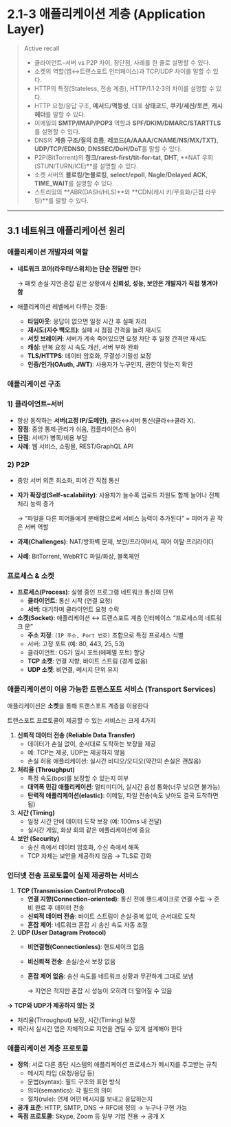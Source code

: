 # 2.1-3 애플리케이션 계층 (Application Layer)

> Active recall
> 
> - 클라이언트–서버 vs P2P 차이, 장단점, 사례를 한 줄로 설명할 수 있다.
> - 소켓의 역할(앱↔트랜스포트 인터페이스)과 TCP/UDP 차이를 말할 수 있다.
> - HTTP의 특징(Stateless, 전송 계층), HTTP/1.1·2·3의 차이를 설명할 수 있다.
> - HTTP 요청/응답 구조, **메서드/멱등성**, 대표 **상태코드**, **쿠키/세션/토큰**, **캐시 헤더**를 말할 수 있다.
> - 이메일의 **SMTP/IMAP/POP3** 역할과 **SPF/DKIM/DMARC/STARTTLS**를 설명할 수 있다.
> - DNS의 **계층 구조/질의 흐름**, **레코드(A/AAAA/CNAME/NS/MX/TXT)**, **UDP/TCP/EDNS0**, **DNSSEC/DoH/DoT**를 말할 수 있다.
> - P2P(BitTorrent)의 **청크/rarest-first/tit-for-tat**, **DHT**, **NAT 우회(STUN/TURN/ICE)**를 설명할 수 있다.
> - 소켓 서버의 **블로킹/논블로킹**, **select/epoll**, **Nagle/Delayed ACK**, **TIME_WAIT**를 설명할 수 있다.
> - 스트리밍의 **ABR(DASH/HLS)**와 **CDN(캐시 키/무효화/근접 라우팅)**를 말할 수 있다.

---

## 3.1 네트워크 애플리케이션 원리

### 애플리케이션 개발자의 역할

- **네트워크 코어(라우터/스위치)는 단순 전달만** 한다
    
    → 패킷 손실·지연·혼잡 같은 상황에서 **신뢰성, 성능, 보안은 개발자가 직접 챙겨야 함**
    
- 애플리케이션 레벨에서 다루는 것들:
    - **타임아웃**: 응답이 없으면 일정 시간 후 실패 처리
    - **재시도(지수 백오프)**: 실패 시 점점 간격을 늘려 재시도
    - **서킷 브레이커**: 서버가 계속 죽어있으면 요청 차단 후 일정 간격만 재시도
    - **캐싱**: 반복 요청 시 속도 개선, 서버 부하 완화
    - **TLS/HTTPS**: 데이터 암호화, 무결성·기밀성 보장
    - **인증/인가(OAuth, JWT)**: 사용자가 누구인지, 권한이 맞는지 확인

### 애플리케이션 구조

### 1) 클라이언트–서버

- 항상 동작하는 **서버(고정 IP/도메인)**, 클라↔서버 통신(클라↔클라 X).
- **장점**: 중앙 통제·관리가 쉬움, 컴플라이언스 용이
- **단점**: 서버가 병목/비용 부담
- **사례**: 웹 서비스, 쇼핑몰, REST/GraphQL API

### 2) P2P

- 중앙 서버 의존 최소화, 피어 간 직접 통신
- **자가 확장성(Self-scalability)**: 사용자가 늘수록 업로드 자원도 함께 늘어나 전체 처리 능력 증가
    
    → “파일을 다른 피어들에게 분배함으로써 서비스 능력이 추가된다” = 피어가 곧 작은 서버 역할
    
- **과제(Challenges)**: NAT/방화벽 문제, 보안/프라이버시, 피어 이탈·프리라이더
- **사례**: BitTorrent, WebRTC 파일/화상, 블록체인

### 프로세스 & 소켓

- **프로세스(Process)**: 실행 중인 프로그램 네트워크 통신의 단위
    - **클라이언트**: 통신 시작 (연결 요청)
    - **서버**: 대기하며 클라이언트 요청 수락
- **소켓(Socket)**: 애플리케이션 ↔ 트랜스포트 계층 인터페이스 “프로세스의 네트워크 문”
    - **주소 지정**: `(IP 주소, Port 번호)` 조합으로 특정 프로세스 식별
    - 서버: 고정 포트 (예: 80, 443, 25, 53)
    - 클라이언트: OS가 임시 포트(에페멀 포트) 할당
    - **TCP 소켓**: 연결 지향, 바이트 스트림 (경계 없음)
    - **UDP 소켓**: 비연결, 메시지 단위 유지

### 애플리케이션이 이용 가능한 트랜스포트 서비스 (Transport Services)

애플리케이션은 **소켓**을 통해 트랜스포트 계층을 이용한다

트랜스포트 프로토콜이 제공할 수 있는 서비스는 크게 4가지

1. **신뢰적 데이터 전송 (Reliable Data Transfer)**
    - 데이터가 손실 없이, 순서대로 도착하는 보장을 제공
    - 예: TCP는 제공, UDP는 제공하지 않음
    - 손실 허용 애플리케이션: 실시간 비디오/오디오(약간의 손실은 괜찮음)
2. **처리율 (Throughput)**
    - 특정 속도(bps)를 보장할 수 있는지 여부
    - **대역폭 민감 애플리케이션**: 멀티미디어, 실시간 음성 통화(너무 낮으면 불가능)
    - **탄력적 애플리케이션(elastic)**: 이메일, 파일 전송(속도 낮아도 결국 도착하면 됨)
3. **시간 (Timing)**
    - 일정 시간 안에 데이터 도착 보장 (예: 100ms 내 전달)
    - 실시간 게임, 화상 회의 같은 애플리케이션에 중요
4. **보안 (Security)**
    - 송신 측에서 데이터 암호화, 수신 측에서 해독
    - TCP 자체는 보안을 제공하지 않음 → TLS로 강화

### 인터넷 전송 프로토콜이 실제 제공하는 서비스

1. **TCP (Transmission Control Protocol)**
    - **연결 지향(Connection-oriented)**: 통신 전에 핸드셰이크로 연결 수립 → 준비 완료 후 데이터 전송
    - **신뢰적 데이터 전송**: 바이트 스트림이 손실·중복 없이, 순서대로 도착
    - **혼잡 제어**: 네트워크 혼잡 시 송신 속도 자동 조절
2. **UDP (User Datagram Protocol)**
    - **비연결형(Connectionless)**: 핸드셰이크 없음
    - **비신뢰적 전송**: 손실/순서 보장 없음
    - **혼잡 제어 없음**: 송신 속도를 네트워크 상황과 무관하게 그대로 보냄
        
        → 지연은 적지만 혼잡 시 성능이 오히려 더 떨어질 수 있음
        

**→ TCP와 UDP가 제공하지 않는 것**

- 처리율(Throughput) 보장, 시간(Timing) 보장
- 따라서 실시간 앱은 자체적으로 지연을 견딜 수 있게 설계해야 한다

### 애플리케이션 계층 프로토콜

- **정의**: 서로 다른 종단 시스템의 애플리케이션 프로세스가 메시지를 주고받는 규칙
    - 메시지 타입 (요청/응답 등)
    - 문법(syntax): 필드 구조와 표현 방식
    - 의미(semantics): 각 필드의 의미
    - 절차(rule): 언제 어떤 메시지를 보내고 응답하는지
- **공개 표준**: HTTP, SMTP, DNS → RFC에 정의 → 누구나 구현 가능
- **독점 프로토콜**: Skype, Zoom 등 일부 기업 전용 → 공개 X
